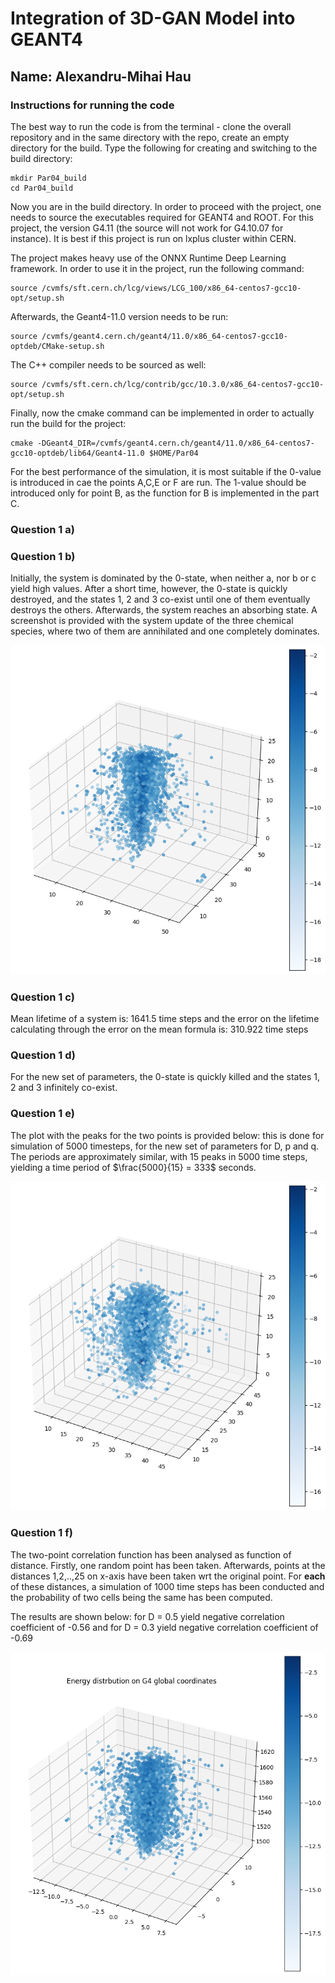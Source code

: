 # Integration of 3D-GAN Model into GEANT4

## Name: Alexandru-Mihai Hau

### Instructions for running the code

The best way to run the code is from the terminal - clone the overall repository and in the same directory with the repo, create an empty directory for the build. Type the following for creating and switching to the build directory:

```
mkdir Par04_build
cd Par04_build
```
Now you are in the build directory. In order to proceed with the project, one needs to source the executables required for GEANT4 and ROOT. For this project, the version G4.11 (the source will not work for G4.10.07 for instance). It is best if this project is run on lxplus cluster within CERN.

The project makes heavy use of the ONNX Runtime Deep Learning framework. In order to use it in the project, run the following command:

```
source /cvmfs/sft.cern.ch/lcg/views/LCG_100/x86_64-centos7-gcc10-opt/setup.sh
```

Afterwards, the Geant4-11.0 version needs to be run:
```
source /cvmfs/geant4.cern.ch/geant4/11.0/x86_64-centos7-gcc10-optdeb/CMake-setup.sh
```
The C++ compiler needs to be sourced as well:

```
source /cvmfs/sft.cern.ch/lcg/contrib/gcc/10.3.0/x86_64-centos7-gcc10-opt/setup.sh
```

Finally, now the cmake command can be implemented in order to actually run the build for the project:

```
cmake -DGeant4_DIR=/cvmfs/geant4.cern.ch/geant4/11.0/x86_64-centos7-gcc10-optdeb/lib64/Geant4-11.0 $HOME/Par04
```

For the best performance of the simulation, it is most suitable if the 0-value is introduced in cae the points A,C,E or F are run. The 1-value should be introduced only for point B, as the function for B is implemented in the part C.

### Question 1 a)

### Question 1 b)

Initially, the system is dominated by the 0-state, when neither a, nor b or c yield 
high values. After a short time, however, the 0-state is quickly destroyed, and the states 1, 2 and 3 co-exist until one of them eventually destroys the others. Afterwards, the system reaches an absorbing state. A screenshot is provided with the system update of the three chemical species, where two of them are annihilated and one completely dominates. 

![ScreenShot](300GeV.png)

### Question 1 c)

Mean lifetime of a system is: 1641.5 time steps and the error on the lifetime calculating through the error on the mean formula is: 310.922 time steps 

### Question 1 d)

For the new set of parameters, the 0-state is quickly killed and the states 1, 2 and 3 infinitely co-exist.

### Question 1 e)

The plot with the peaks for the two points is provided below: this is done for simulation of 5000 timesteps, for the new set of parameters for D, p and q. The periods are approximately similar, with 15 peaks in 5000 time steps, yielding a time period of $\frac{5000}{15} = 333$ seconds.

![ScreenShot](300GeV_G4_ONNX.png)

### Question 1 f)

The two-point correlation function has been analysed as function of distance. Firstly, one random point has been taken. Afterwards, points at the distances 1,2,..,25 on x-axis have been taken wrt the original point. For **each** of these distances, a simulation of 1000 time steps has been conducted and the probability of two cells being the same has been computed.

The results are shown below: for D = 0.5 yield negative correlation coefficient of -0.56 and for D = 0.3 yield negative correlation coefficient of -0.69

![ScreenShot](G4_global_coords.png)